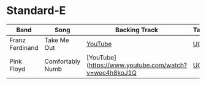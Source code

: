 # Standard-E

| Band | Song | Backing Track | Tabs
| --- | --- | --- | --- |
| Franz Ferdinand | Take Me Out | [YouTube](https://www.youtube.com/watch?v=0XjAZtWVxGs) | [UG](https://tabs.ultimate-guitar.com/tab/franz-ferdinand/take-me-out-official-1911499)
| Pink Floyd | Comfortably Numb | [YouTube](https://www.youtube.com/watch?v=wec4h8koJ1Q | [UG](https://tabs.ultimate-guitar.com/tab/pink-floyd/comfortably-numb-official-1939571)

